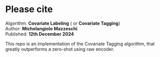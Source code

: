# Please cite
Algorithm: **Covariate Labeling** ( or **Covariate Tagging**)<br>
Author: **Michelangiolo Mazzeschi**<br>
Published: **12th December 2024**<br>

This repo is an implementation of the Covariate Tagging algorithm, that greatly outperforms a zero-shot using raw encoder.


